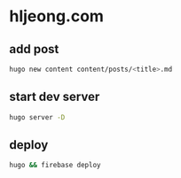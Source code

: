 # hljeong.com

## add post
```sh
hugo new content content/posts/<title>.md
```

## start dev server
```sh
hugo server -D
```

## deploy
```sh
hugo && firebase deploy
```
